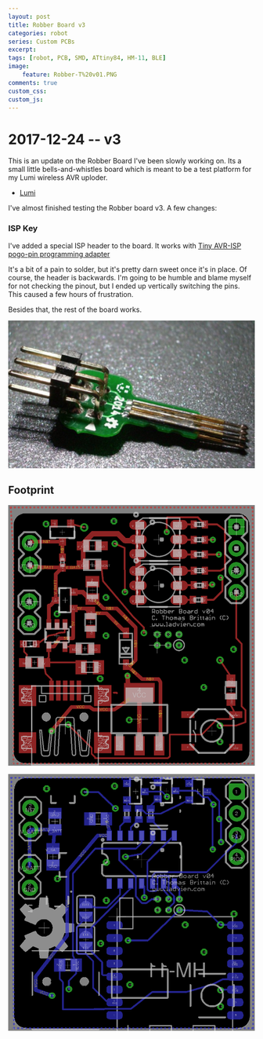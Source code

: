 ```yaml
---
layout: post
title: Robber Board v3
categories: robot
series: Custom PCBs
excerpt:
tags: [robot, PCB, SMD, ATtiny84, HM-11, BLE]
image: 
    feature: Robber-T%20v01.PNG
comments: true
custom_css:
custom_js: 
---
```


# 2017-12-24 -- v3

This is an update on the Robber Board I've been slowly working on. Its a small little bells-and-whistles board which is meant to be a test platform for my Lumi wireless AVR uploder.

* [Lumi](https://ladvien.com/robber-pcb/)

I've almost finished testing the Robber board v3.  A few changes:

### ISP Key

I've added a special ISP header to the board.  It works with [Tiny AVR-ISP pogo-pin programming adapter](https://www.tindie.com/products/madworm/tiny-avr-isp-pogo-pin-programming-adapter/)

It's a bit of a pain to solder, but it's pretty darn sweet once it's in place.  Of course, the header is backwards. I'm going to be humble and blame myself for not checking the pinout, but I ended up vertically switching the pins.  This caused a few hours of frustration.  

Besides that, the rest of the board works.



![](/images/isp-key.png)



## Footprint

![](/images/robber-board-v3-top.png)


![](/images/robber-board-v3-bottom.png)